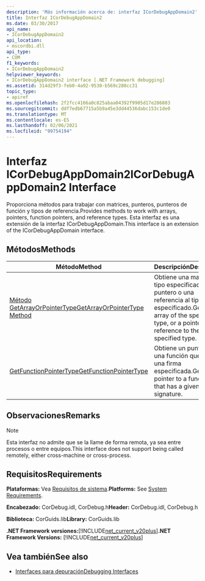 ```yaml
---
description: 'Más información acerca de: interfaz ICorDebugAppDomain2'
title: Interfaz ICorDebugAppDomain2
ms.date: 03/30/2017
api_name:
- ICorDebugAppDomain2
api_location:
- mscordbi.dll
api_type:
- COM
f1_keywords:
- ICorDebugAppDomain2
helpviewer_keywords:
- ICorDebugAppDomain2 interface [.NET Framework debugging]
ms.assetid: 314d29f3-feb0-4a92-9530-b569c280cc31
topic_type:
- apiref
ms.openlocfilehash: 2f2fcc4166a0c825abaa04392f9905d17e286803
ms.sourcegitcommit: ddf7edb67715a5b9a45e3dd44536dabc153c1de0
ms.translationtype: MT
ms.contentlocale: es-ES
ms.lasthandoff: 02/06/2021
ms.locfileid: "99754194"
---
```

# <a name="icordebugappdomain2-interface"></a><span data-ttu-id="d6d69-103">Interfaz ICorDebugAppDomain2</span><span class="sxs-lookup"><span data-stu-id="d6d69-103">ICorDebugAppDomain2 Interface</span></span>

<span data-ttu-id="d6d69-104">Proporciona métodos para trabajar con matrices, punteros, punteros de función y tipos de referencia.</span><span class="sxs-lookup"><span data-stu-id="d6d69-104">Provides methods to work with arrays, pointers, function pointers, and reference types.</span></span> <span data-ttu-id="d6d69-105">Esta interfaz es una extensión de la interfaz ICorDebugAppDomain.</span><span class="sxs-lookup"><span data-stu-id="d6d69-105">This interface is an extension of the ICorDebugAppDomain interface.</span></span>  
  
## <a name="methods"></a><span data-ttu-id="d6d69-106">Métodos</span><span class="sxs-lookup"><span data-stu-id="d6d69-106">Methods</span></span>  
  
|<span data-ttu-id="d6d69-107">Método</span><span class="sxs-lookup"><span data-stu-id="d6d69-107">Method</span></span>|<span data-ttu-id="d6d69-108">Descripción</span><span class="sxs-lookup"><span data-stu-id="d6d69-108">Description</span></span>|  
|------------|-----------------|  
|[<span data-ttu-id="d6d69-109">Método GetArrayOrPointerType</span><span class="sxs-lookup"><span data-stu-id="d6d69-109">GetArrayOrPointerType Method</span></span>](icordebugappdomain2-getarrayorpointertype-method.md)|<span data-ttu-id="d6d69-110">Obtiene una matriz del tipo especificado, o un puntero o una referencia al tipo especificado.</span><span class="sxs-lookup"><span data-stu-id="d6d69-110">Gets an array of the specified type, or a pointer or reference to the specified type.</span></span>|  
|[<span data-ttu-id="d6d69-111">GetFunctionPointerType</span><span class="sxs-lookup"><span data-stu-id="d6d69-111">GetFunctionPointerType</span></span>](icordebugappdomain2-getfunctionpointertype-method.md)|<span data-ttu-id="d6d69-112">Obtiene un puntero a una función que tiene una firma especificada.</span><span class="sxs-lookup"><span data-stu-id="d6d69-112">Gets a pointer to a function that has a given signature.</span></span>|  
  
## <a name="remarks"></a><span data-ttu-id="d6d69-113">Observaciones</span><span class="sxs-lookup"><span data-stu-id="d6d69-113">Remarks</span></span>  
  
> [!NOTE]
> <span data-ttu-id="d6d69-114">Esta interfaz no admite que se la llame de forma remota, ya sea entre procesos o entre equipos.</span><span class="sxs-lookup"><span data-stu-id="d6d69-114">This interface does not support being called remotely, either cross-machine or cross-process.</span></span>  
  
## <a name="requirements"></a><span data-ttu-id="d6d69-115">Requisitos</span><span class="sxs-lookup"><span data-stu-id="d6d69-115">Requirements</span></span>  

 <span data-ttu-id="d6d69-116">**Plataformas:** Vea [Requisitos de sistema](../../get-started/system-requirements.md).</span><span class="sxs-lookup"><span data-stu-id="d6d69-116">**Platforms:** See [System Requirements](../../get-started/system-requirements.md).</span></span>  
  
 <span data-ttu-id="d6d69-117">**Encabezado:** CorDebug.idl, CorDebug.h</span><span class="sxs-lookup"><span data-stu-id="d6d69-117">**Header:** CorDebug.idl, CorDebug.h</span></span>  
  
 <span data-ttu-id="d6d69-118">**Biblioteca:** CorGuids.lib</span><span class="sxs-lookup"><span data-stu-id="d6d69-118">**Library:** CorGuids.lib</span></span>  
  
 <span data-ttu-id="d6d69-119">**.NET Framework versiones:**[!INCLUDE[net_current_v20plus](../../../../includes/net-current-v20plus-md.md)]</span><span class="sxs-lookup"><span data-stu-id="d6d69-119">**.NET Framework Versions:** [!INCLUDE[net_current_v20plus](../../../../includes/net-current-v20plus-md.md)]</span></span>  
  
## <a name="see-also"></a><span data-ttu-id="d6d69-120">Vea también</span><span class="sxs-lookup"><span data-stu-id="d6d69-120">See also</span></span>

- [<span data-ttu-id="d6d69-121">Interfaces para depuración</span><span class="sxs-lookup"><span data-stu-id="d6d69-121">Debugging Interfaces</span></span>](debugging-interfaces.md)
